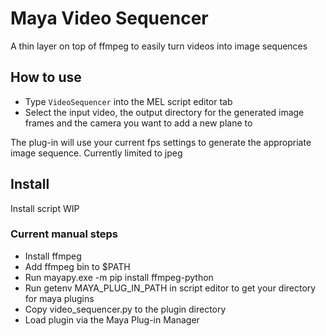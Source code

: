 # Maya Video Sequencer

A thin layer on top of ffmpeg to easily turn videos into image sequences

## How to use

* Type `VideoSequencer` into the MEL script editor tab
* Select the input video, the output directory for the generated image frames and the camera you want to add a new plane to

The plug-in will use your current fps settings to generate the appropriate image sequence. Currently limited to jpeg

## Install

Install script WIP

### Current manual steps
 * Install ffmpeg
 * Add ffmpeg bin to $PATH
 * Run mayapy.exe -m pip install ffmpeg-python
 * Run getenv MAYA_PLUG_IN_PATH in script editor to get your directory for maya plugins
 * Copy video_sequencer.py to the plugin directory
 * Load plugin via the Maya Plug-in Manager